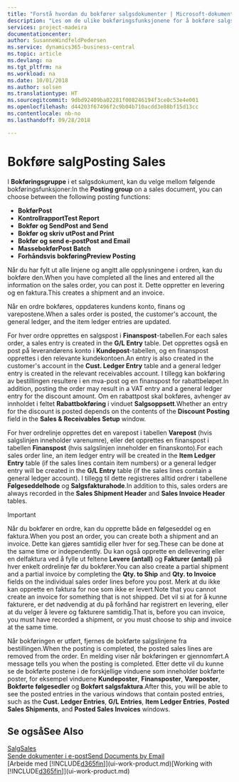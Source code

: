 ```yaml
---
title: "Forstå hvordan du bokfører salgsdokumenter | Microsoft-dokumentasjon"
description: "Les om de ulike bokføringsfunksjonene for å bokføre salgsdokumenter."
services: project-madeira
documentationcenter: 
author: SusanneWindfeldPedersen
ms.service: dynamics365-business-central
ms.topic: article
ms.devlang: na
ms.tgt_pltfrm: na
ms.workload: na
ms.date: 10/01/2018
ms.author: solsen
ms.translationtype: HT
ms.sourcegitcommit: 9dbd92409ba02281f008246194f3ce0c53e4e001
ms.openlocfilehash: d44203f67496f2c9b04b710acdd3e88bf15d13cc
ms.contentlocale: nb-no
ms.lasthandoff: 09/28/2018

---
```

# <a name="posting-sales"></a><span data-ttu-id="d4152-103">Bokføre salg</span><span class="sxs-lookup"><span data-stu-id="d4152-103">Posting Sales</span></span>
<span data-ttu-id="d4152-104">I **Bokføringsgruppe** i et salgsdokument, kan du velge mellom følgende bokføringsfunksjoner:</span><span class="sxs-lookup"><span data-stu-id="d4152-104">In the **Posting group** on a sales document, you can choose between the following posting functions:</span></span>

* <span data-ttu-id="d4152-105">**Bokfør**</span><span class="sxs-lookup"><span data-stu-id="d4152-105">**Post**</span></span>
* <span data-ttu-id="d4152-106">**Kontrollrapport**</span><span class="sxs-lookup"><span data-stu-id="d4152-106">**Test Report**</span></span>
* <span data-ttu-id="d4152-107">**Bokfør og Send**</span><span class="sxs-lookup"><span data-stu-id="d4152-107">**Post and Send**</span></span>
* <span data-ttu-id="d4152-108">**Bokfør og skriv ut**</span><span class="sxs-lookup"><span data-stu-id="d4152-108">**Post and Print**</span></span>
* <span data-ttu-id="d4152-109">**Bokfør og send e-post**</span><span class="sxs-lookup"><span data-stu-id="d4152-109">**Post and Email**</span></span>
* <span data-ttu-id="d4152-110">**Massebokfør**</span><span class="sxs-lookup"><span data-stu-id="d4152-110">**Post Batch**</span></span>
* <span data-ttu-id="d4152-111">**Forhåndsvis bokføring**</span><span class="sxs-lookup"><span data-stu-id="d4152-111">**Preview Posting**</span></span>

<span data-ttu-id="d4152-112">Når du har fylt ut alle linjene og angitt alle opplysningene i ordren, kan du bokføre den.</span><span class="sxs-lookup"><span data-stu-id="d4152-112">When you have completed all the lines and entered all the information on the sales order, you can post it.</span></span> <span data-ttu-id="d4152-113">Dette oppretter en levering og en faktura.</span><span class="sxs-lookup"><span data-stu-id="d4152-113">This creates a shipment and an invoice.</span></span>

<span data-ttu-id="d4152-114">Når en ordre bokføres, oppdateres kundens konto, finans og varepostene.</span><span class="sxs-lookup"><span data-stu-id="d4152-114">When a sales order is posted, the customer's account, the general ledger, and the item ledger entries are updated.</span></span>

<span data-ttu-id="d4152-115">For hver ordre opprettes en salgspost i **Finanspost**-tabellen.</span><span class="sxs-lookup"><span data-stu-id="d4152-115">For each sales order, a sales entry is created in the **G/L Entry** table.</span></span> <span data-ttu-id="d4152-116">Det opprettes også en post på leverandørens konto i **Kundepost**-tabellen, og en finanspost opprettes i den relevante kundekontoen.</span><span class="sxs-lookup"><span data-stu-id="d4152-116">An entry is also created in the customer's account in the **Cust. Ledger Entry** table and a general ledger entry is created in the relevant receivables account.</span></span> <span data-ttu-id="d4152-117">I tillegg kan bokføring av bestillingen resultere i en mva-post og en finanspost for rabattbeløpet.</span><span class="sxs-lookup"><span data-stu-id="d4152-117">In addition, posting the order may result in a VAT entry and a general ledger entry for the discount amount.</span></span> <span data-ttu-id="d4152-118">Om en rabattpost skal bokføres, avhenger av innholdet i feltet **Rabattbokføring** i vinduet **Salgsoppsett**.</span><span class="sxs-lookup"><span data-stu-id="d4152-118">Whether an entry for the discount is posted depends on the contents of the **Discount Posting** field in the **Sales & Receivables Setup** window.</span></span>

<span data-ttu-id="d4152-119">For hver ordrelinje opprettes det en varepost i tabellen **Varepost** (hvis salgslinjen inneholder varenumre), eller det opprettes en finanspost i tabellen **Finanspost** (hvis salgslinjen inneholder en finanskonto).</span><span class="sxs-lookup"><span data-stu-id="d4152-119">For each sales order line, an item ledger entry will be created in the **Item Ledger Entry** table (if the sales lines contain item numbers) or a general ledger entry will be created in the **G/L Entry** table (if the sales lines contain a general ledger account).</span></span> <span data-ttu-id="d4152-120">I tillegg til dette registreres alltid ordrer i tabellene **Følgeseddelhode** og **Salgsfakturahode**.</span><span class="sxs-lookup"><span data-stu-id="d4152-120">In addition to this, sales orders are always recorded in the **Sales Shipment Header** and **Sales Invoice Header** tables.</span></span>

> [!IMPORTANT]  
>   <span data-ttu-id="d4152-121">Når du bokfører en ordre, kan du opprette både en følgeseddel og en faktura.</span><span class="sxs-lookup"><span data-stu-id="d4152-121">When you post an order, you can create both a shipment and an invoice.</span></span> <span data-ttu-id="d4152-122">Dette kan gjøres samtidig eller hver for seg.</span><span class="sxs-lookup"><span data-stu-id="d4152-122">These can be done at the same time or independently.</span></span> <span data-ttu-id="d4152-123">Du kan også opprette en dellevering eller en delfaktura ved å fylle ut feltene **Levere (antall)** og **Fakturer (antall)** på hver enkelt ordrelinje før du bokfører.</span><span class="sxs-lookup"><span data-stu-id="d4152-123">You can also create a partial shipment and a partial invoice by completing the **Qty. to Ship** and **Qty. to Invoice** fields on the individual sales order lines before you post.</span></span> <span data-ttu-id="d4152-124">Merk at du ikke kan opprette en faktura for noe som ikke er levert.</span><span class="sxs-lookup"><span data-stu-id="d4152-124">Note that you cannot create an invoice for something that is not shipped.</span></span> <span data-ttu-id="d4152-125">Det vil si at for å kunne fakturere, er det nødvendig at du på forhånd har registrert en levering, eller at du velger å levere og fakturere samtidig.</span><span class="sxs-lookup"><span data-stu-id="d4152-125">That is, before you can invoice, you must have recorded a shipment, or you must choose to ship and invoice at the same time.</span></span>

<span data-ttu-id="d4152-126">Når bokføringen er utført, fjernes de bokførte salgslinjene fra bestillingen.</span><span class="sxs-lookup"><span data-stu-id="d4152-126">When the posting is completed, the posted sales lines are removed from the order.</span></span> <span data-ttu-id="d4152-127">En melding viser når bokføringen er gjennomført.</span><span class="sxs-lookup"><span data-stu-id="d4152-127">A message tells you when the posting is completed.</span></span> <span data-ttu-id="d4152-128">Etter dette vil du kunne se de bokførte postene i de forskjellige vinduene som inneholder bokførte poster, for eksempel vinduene **Kundeposter**, **Finansposter**, **Vareposter**, **Bokførte følgesedler** og **Bokført salgsfaktura**.</span><span class="sxs-lookup"><span data-stu-id="d4152-128">After this, you will be able to see the posted entries in the various windows that contain posted entries, such as the **Cust. Ledger Entries**, **G/L Entries**, **Item Ledger Entries**, **Posted Sales Shipments**, and **Posted Sales Invoices** windows.</span></span>

## <a name="see-also"></a><span data-ttu-id="d4152-129">Se også</span><span class="sxs-lookup"><span data-stu-id="d4152-129">See Also</span></span>
[<span data-ttu-id="d4152-130">Salg</span><span class="sxs-lookup"><span data-stu-id="d4152-130">Sales</span></span>](sales-manage-sales.md)  
[<span data-ttu-id="d4152-131">Sende dokumenter i e-post</span><span class="sxs-lookup"><span data-stu-id="d4152-131">Send Documents by Email</span></span>](ui-how-send-documents-email.md)  
<span data-ttu-id="d4152-132">[Arbeide med [!INCLUDE[d365fin](includes/d365fin_md.md)]](ui-work-product.md)</span><span class="sxs-lookup"><span data-stu-id="d4152-132">[Working with [!INCLUDE[d365fin](includes/d365fin_md.md)]](ui-work-product.md)</span></span>


